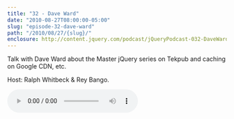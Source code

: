```yaml
---
title: "32 - Dave Ward"
date: "2010-08-27T08:00:00-05:00"
slug: "episode-32-dave-ward"
path: "/2010/08/27/{slug}/"
enclosure: http://content.jquery.com/podcast/jQueryPodcast-032-DaveWard.mp3
---
```

Talk with Dave Ward about the Master jQuery series on Tekpub and caching on Google CDN, etc.

Host: Ralph Whitbeck &amp; Rey Bango.

<audio src="http://content.jquery.com/podcast/jQueryPodcast-032-DaveWard.mp3" controls=""></audio>

